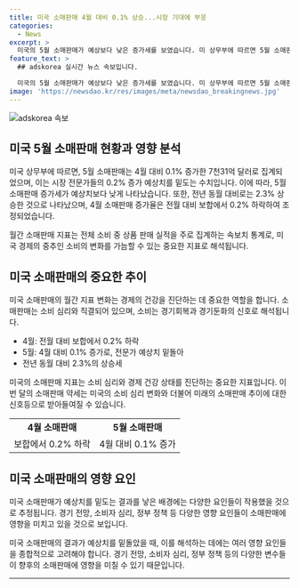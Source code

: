 ```yaml
---
title: 미국 소매판매 4월 대비 0.1% 상승...시장 기대에 부응
categories:
  - News
excerpt: >
  미국의 5월 소매판매가 예상보다 낮은 증가세를 보였습니다. 미 상무부에 따르면 5월 소매판매는 4월 대비 0.1% 상승한 7천31억 달러로 집계되었는데, 이는 시장 전문가들의 0.2% 증가 전망치를 밑돌았습니다. 지난해 동월 대비로는 2.3% 상승했으며, 4월 소매판매 증가율은 이전 예상치보다 0.2% 하락한 수치로 조정되었습니다. 소매판매는 미국 경제의 중추를 이루는 지표로, 상품 판매 실적을 통해 소비의 변화를 가늠하는 중요한 지표입니다.
feature_text: >
  ## adskorea 실시간 뉴스 속보입니다.

  미국의 5월 소매판매가 예상보다 낮은 증가세를 보였습니다. 미 상무부에 따르면 5월 소매판매는 4월 대비 0.1% 상승한 7천31억 달러로 집계되었는데, 이는 시장 전문가들의 0.2% 증가 전망치를 밑돌았습니다. 지난해 동월 대비로는 2.3% 상승했으며, 4월 소매판매 증가율은 이전 예상치보다 0.2% 하락한 수치로 조정되었습니다. 소매판매는 미국 경제의 중추를 이루는 지표로, 상품 판매 실적을 통해 소비의 변화를 가늠하는 중요한 지표입니다.
image: 'https://newsdao.kr/res/images/meta/newsdao_breakingnews.jpg'
---
```


<p><img src="https://newsdao.kr/res/images/meta/newsdao_breakingnews.jpg" alt="adskorea 속보" /></p>

<h2 data-ke-size="size26">미국 5월 소매판매 현황과 영향 분석</h2>

<p>미국 상무부에 따르면, 5월 소매판매는 4월 대비 0.1% 증가한 7천31억 달러로 집계되었으며, 이는 시장 전문가들의 0.2% 증가 예상치를 밑도는 수치입니다. 이에 따라, 5월 소매판매 증가세가 예상치보다 낮게 나타났습니다. 또한, 전년 동월 대비로는 2.3% 상승한 것으로 나타났으며, 4월 소매판매 증가율은 전월 대비 보합에서 0.2% 하락하여 조정되었습니다.</p>

<p data-ke-size="size16">월간 소매판매 지표는 전체 소비 중 상품 판매 실적을 주로 집계하는 속보치 통계로, 미국 경제의 중추인 소비의 변화를 가늠할 수 있는 중요한 지표로 해석됩니다.</p>

<h2 data-ke-size="size26">미국 소매판매의 중요한 추이</h2>

<p>미국 소매판매의 월간 지표 변화는 경제의 건강을 진단하는 데 중요한 역할을 합니다. 소매판매는 소비 심리와 직결되어 있으며, 소비는 경기회복과 경기둔화의 신호로 해석됩니다. </p>

<ul>
  <li>4월: 전월 대비 보합에서 0.2% 하락</li>
  <li>5월: 4월 대비 0.1% 증가로, 전문가 예상치 밑돌아</li>
  <li>전년 동월 대비 2.3%의 상승세</li>
</ul>

<p data-ke-size="size16">미국의 소매판매 지표는 소비 심리와 경제 건강 상태를 진단하는 중요한 지표입니다. 이번 달의 소매판매 약세는 미국의 소비 심리 변화와 더불어 미래의 소매판매 추이에 대한 신호등으로 받아들여질 수 있습니다.</p>

<table>
  <tr>
    <td style="text-align: center; height: 17px;"><b>4월 소매판매</b></td>
    <td style="text-align: center; height: 17px;"><b>5월 소매판매</b></td>
  </tr>
  <tr>
    <td style="text-align: center; height: 17px;">보합에서 0.2% 하락</td>
    <td style="text-align: center; height: 17px;">4월 대비 0.1% 증가</td>
  </tr>
</table>

<h2 data-ke-size="size26">미국 소매판매의 영향 요인</h2>

<p>미국 소매판매가 예상치를 밑도는 결과를 낳은 배경에는 다양한 요인들이 작용했을 것으로 추정됩니다. 경기 전망, 소비자 심리, 정부 정책 등 다양한 영향 요인들이 소매판매에 영향을 미치고 있을 것으로 보입니다.</p>

<p data-ke-size="size16">미국 소매판매의 결과가 예상치를 밑돌았을 때, 이를 해석하는 데에는 여러 영향 요인들을 종합적으로 고려해야 합니다. 경기 전망, 소비자 심리, 정부 정책 등의 다양한 변수들이 향후의 소매판매에 영향을 미칠 수 있기 때문입니다.</p>

<hr>

<p data-ke-size="size16">&nbsp;</p>

